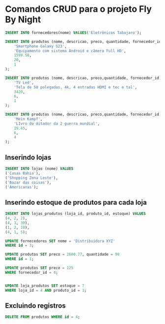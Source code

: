 # Comandos CRUD para o projeto Fly By Night

```sql
INSERT INTO fornecedores(nome) VALUES('Eletrônicos Tabajaro');

```

```sql
INSERT INTO produtos (nome, descricao, preco, quantidade, fornecedor_id) VALUES(
    'Smartphone Galaxy S23',
    'Equipamento com sistema Android e câmera Full HD',
    1599.50,
    20,
    1
);
```

```sql
INSERT INTO produtos (nome, descricao, preco,quantidade, fornecedor_id) VALUES(
    'TV Led',
    'Tela de 50 polegadas, 4k, 4 entradas HDMI e tec e tal',
    3420,
    6,
    1
);
```

```sql
INSERT INTO produtos (nome, descricao, preco,quantidade, fornecedor_id) VALUES(
    'Mein Kampf',
    'LIvro do ditador da 2 guerra mundial',
    19.45,
    6,
    4
);
```

## Inserindo lojas

```sql
INSERT INTO lojas (nome) VALUES
('Casas Bahia'),
('Shopping Zona Leste'),
('Bazar das coisas'),
('Americanas');
```

## Inserindo estoque de produtos para cada loja

```sql
INSERT INTO lojas_produtos (loja_id, produto_id, estoque) VALUES
(4, 2, 2),
(4, 3, 30),
(1, 2, 10),
(4, 1, 5); 
```

```sql
UPDATE fornecedores SET nome = 'Distribuidora XYZ' 
WHERE id = 3;

UPDATE produtos SET preco = 2600.77, quantidade = 90 
WHERE id = 1;

UPDATE produtos SET preco = 125
WHERE fornecedor_id = 4;


UPDATE loja_produtos SET estoque = 7
WHERE loja_id = 4 AND produto_id = 1;
```

## Excluindo registros

```sql
DELETE FROM produtos WHERE id = 4;
```